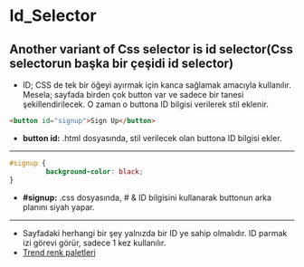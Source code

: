 # Id_Selector
## Another variant of Css selector is id selector(Css selectorun başka bir çeşidi id selector)
- ID; CSS de tek bir öğeyi ayırmak için kanca sağlamak amacıyla kullanılır. Mesela; sayfada birden çok button var ve sadece bir tanesi şekillendirilecek. O zaman o buttona ID bilgisi verilerek stil eklenir.
```html
<button id="signup">Sign Up</button>
```
- __button id:__ .html dosyasında, stil verilecek olan buttona ID bilgisi ekler.
---
```css
#signup {
         background-color: black;
}
```
- __#signup:__ .css dosyasında, # & ID bilgisini kullanarak buttonun arka planını siyah yapar.
---
- Sayfadaki herhangi bir şey yalnızda bir ID ye sahip olmalıdır. ID parmak izi görevi görür, sadece 1 kez kullanılır.
- [Trend renk paletleri](https://coolors.co/palettes/trending "CSS ile stil verirken kullanılabilecek renkler")

